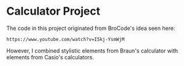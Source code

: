 # Calculator Project

The code in this project originated from BroCode's idea seen here:

```
https://www.youtube.com/watch?v=I5kj-YsmWjM
```

However, I combined stylistic elements from Braun's calculator
with elements from Casio's calculators.


